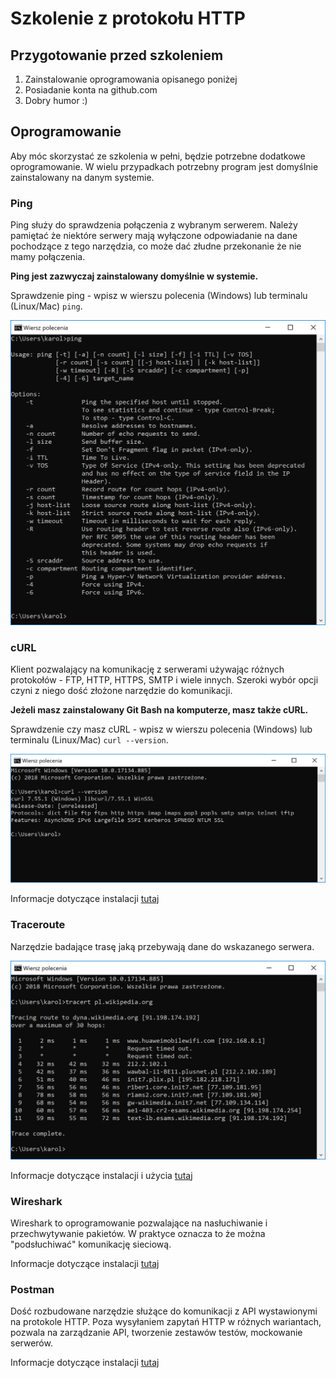 # Szkolenie z protokołu HTTP

## Przygotowanie przed szkoleniem

1. Zainstalowanie oprogramowania opisanego poniżej
2. Posiadanie konta na github.com
3. Dobry humor :)

## Oprogramowanie

Aby móc skorzystać ze szkolenia w pełni, będzie potrzebne dodatkowe oprogramowanie.
W wielu przypadkach potrzebny program jest domyślnie zainstalowany na danym systemie.

### Ping

Ping służy do sprawdzenia połączenia z wybranym serwerem.
Należy pamiętać że niektóre serwery mają wyłączone odpowiadanie na dane pochodzące z tego narzędzia, co może dać złudne przekonanie że nie mamy połączenia.

**Ping jest zazwyczaj zainstalowany domyślnie w systemie.**

Sprawdzenie ping - wpisz w wierszu polecenia (Windows) lub terminalu (Linux/Mac) `ping`.

![ping](./image/ping.png)

### cURL

Klient pozwalający na komunikację z serwerami używając różnych protokołów - FTP, HTTP, HTTPS, SMTP i wiele innych.
Szeroki wybór opcji czyni z niego dość złożone narzędzie do komunikacji.

**Jeżeli masz zainstalowany Git Bash na komputerze, masz także cURL.**

Sprawdzenie czy masz cURL - wpisz w wierszu polecenia (Windows) lub terminalu (Linux/Mac) `curl --version`.

![cURL](./image/curl.png)

Informacje dotyczące instalacji [tutaj](software/curl.md)

### Traceroute

Narzędzie badające trasę jaką przebywają dane do wskazanego serwera.

![traceroute](./image/traceroute.png)

Informacje dotyczące instalacji i użycia [tutaj](software/traceroute.md)

### Wireshark

Wireshark to oprogramowanie pozwalające na nasłuchiwanie i przechwytywanie pakietów.
W praktyce oznacza to że można "podsłuchiwać" komunikację sieciową. 

Informacje dotyczące instalacji [tutaj](software/wireshark.md)

### Postman

Dość rozbudowane narzędzie służące do komunikacji z API wystawionymi na protokole HTTP.
Poza wysyłaniem zapytań HTTP w różnych wariantach, pozwala na zarządzanie API, tworzenie zestawów testów, mockowanie serwerów.

Informacje dotyczące instalacji [tutaj](software/postman.md)